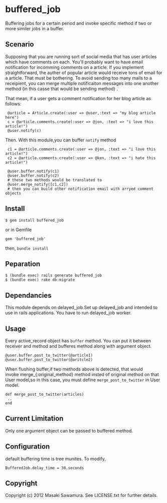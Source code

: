 # buffered_job

Buffering jobs for a certain period and invoke specific method if two or more similer jobs in 
a buffer.

## Scenario

Supposing that you are running sort of social media that has user articles which have comments on each. 
You'll probably want to have email notification for incomming comments on a article. 
If you implement straightforward, the auther of popular article would receive tons of email for a article.
That must be bothering. To avoid sending too many mails to a receipient, you can merge multiple 
notificaiton messages into one another method (in this casse that would be sending method) .

That mean, if a user gets a comment notification for her blog article as follows:

```
 @article = Article.create(:user => @user,:text => "my blog article here")
 c = @article.comments.create(:user => @jon, :text => "i love this article!")
 @user.notify(c)
```

Then. With this module,you can buffer `notify` method 

```
 c1 = @article.comments.create(:user => @jon, :text => "i love this article!")
 c2 = @article.comments.create(:user => @ken, :text => "i hate this article!")

 @user.buffer.notify(c1)
 @user.buffer.notify(c2)
 # these two methods would be translated to
 @user.merge_notify([c1,c2])
 # then you can build other notification email with arryed comment objects
```


## Install


```
$ gem install buffered_job
```

or in Gemfile

```
gem 'buffered_job'
```

then, `bundle install`



## Peparation

```
$ (bundle exec) rails generate buffered_job
$ (bundle exec) rake db:migrate
```


## Dependancies

This module depends on delayed_job.Set up delayed_job and intended to use in rails
applications. You have to run delayed_job worker.


## Usage

Every active_record object has `buffer` method. You can put it  between receiver and method and bufferes method
along with argument object.


```
@user.buffer.post_to_twitter(@article1)
@user.buffer.post_to_twitter(@aritcle2)
``` 

When flushing buffer,if two methods above is detected, that would  
invoke merge_{:original_method} method insted of original method on 
that User model,so in this case, you must define `merge_post_to_twitter` in User model.

```
def merge_post_to_twitter(articles)
 ..
end
```

## Current Limitation

Only one argument object can be passed to buffered method. 


## Configuration 

default buffering time is tree munites. To modify,

```
BufferedJob.delay_time = 30.seconds
```


## Copyright

Copyright (c) 2012 Masaki Sawamura. 
See LICENSE.txt for further details.


